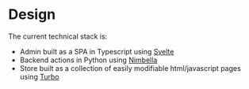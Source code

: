# Design

The current technical stack is:

- Admin built as a SPA in Typescript using [Svelte](https://svelte.dev/)
- Backend actions in Python using [Nimbella](https://docs.nimbella.com/)
- Store built as a collection of easily modifiable html/javascript pages using [Turbo](https://turbo.hotwire.dev/)
